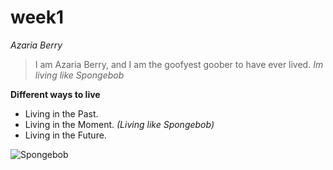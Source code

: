 # week1
*Azaria Berry*
>I am Azaria Berry,
>and I am the goofyest goober
>to have ever lived. *Im living like Spongebob*

**Different ways to live**
* Living in the Past.
* Living in the Moment. *(Living like Spongebob)*
* Living in the Future.

![Spongebob](https://i.pinimg.com/600x315/ee/06/27/ee0627c7c4c597347d5c242fdc4b2e89.jpg)



